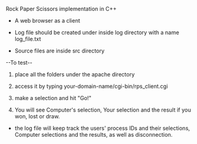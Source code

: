 Rock Paper Scissors implementation in C++

* A web browser as a client

* Log file should be created under inside log directory with a name log_file.txt 

* Source files are inside src directory

--To test--
1. place all the folders under the apache directory

2. access it by typing your-domain-name/cgi-bin/rps_client.cgi

3. make a selection and hit "Go!"

4. You will see Computer's selection, Your selection and the result if you won, lost or draw.

* the log file will keep track the users' process IDs and their selections, Computer selections and the results, as well as disconnection.